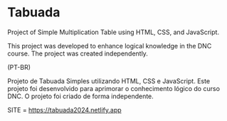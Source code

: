 ﻿# Tabuada

Project of Simple Multiplication Table using HTML, CSS, and JavaScript.

This project was developed to enhance logical knowledge in the DNC course. The project was created independently.

(PT-BR)

Projeto de Tabuada Simples utilizando HTML, CSS e JavaScript.
Este projeto foi desenvolvido para aprimorar o conhecimento lógico do curso DNC. O projeto foi criado de forma independente.

SITE = https://tabuada2024.netlify.app
